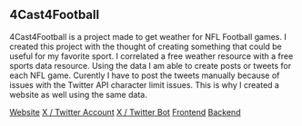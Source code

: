 ## 4Cast4Football

4Cast4Football is a project made to get weather for NFL Football games. I created this project with the thought of creating something that could be useful for my favorite sport. I correlated a free weather resource with a free sports data resource. Using the data I am able to create posts or tweets for each NFL game. Curently I have to post the tweets manually because of issues with the Twitter API character limit issues. This is why I created a website as well using the same data.

<a href="https://www.4Cast4Football.com/" target="_blank">Website</a>
<a href=" https://www.x.com/4cast4football" target="_blank">X / Twitter Account</a>
<a href="https://github.com/BillGibsonDev/NFL-Twitter-Bot-Public" target="_blank">X / Twitter Bot</a>
<a href="https://github.com/BillGibsonDev/Football-Weather-Site" target="_blank">Frontend</a>
<a href="[https://github.com/BillGibsonDev/Football-Weather-Server" target="_blank">Backend</a>
